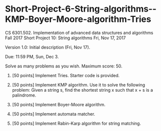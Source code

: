 # Short-Project-6-String-algorithms--KMP-Boyer-Moore-algorithm-Tries


CS 6301.502. Implementation of advanced data structures and algorithms
Fall 2017
Short Project 10: String algorithms
Fri, Nov 17, 2017

Version 1.0: Initial description (Fri, Nov 17).

Due: 11:59 PM, Sun, Dec 3.

Solve as many problems as you wish.  Maximum score: 50.

1. [50 points]
   Implement Tries.  Starter code is provided.

2. [50 points]
   Implement KMP algorithm.  Use it to solve the following problem:
   Given a string s, find the shortest string x such that x + s is a palindrome.

3. [50 points]
   Implement Boyer-Moore algorithm.

4. [50 points]
   Implement automata matcher.

5. [50 points]
   Implement Rabin-Karp algorithm for string matching.
